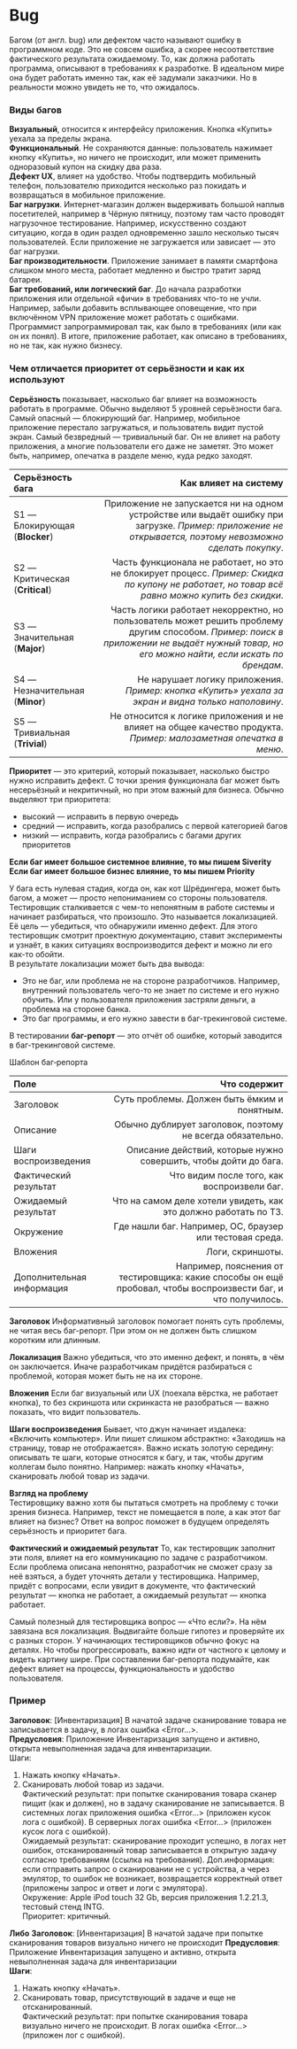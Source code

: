 # Bug
Багом (от англ. bug) или дефектом часто называют ошибку в программном коде. Это не совсем ошибка, а скорее несоответствие фактического результата ожидаемому. То, как должна работать программа, описывают в требованиях к разработке. В идеальном мире она будет работать именно так, как её задумали заказчики. Но в реальности можно увидеть не то, что ожидалось.   
###  Виды багов  
**Визуальный**, относится к интерфейсу приложения. Кнопка «Купить» уехала за пределы экрана.   
**Функциональный**. Не сохраняются данные: пользователь нажимает кнопку «Купить», но ничего не происходит, или может применить одноразовый купон на скидку два раза.  
**Дефект UX**, влияет на удобство. Чтобы подтвердить мобильный телефон, пользователю приходится несколько раз покидать и возвращаться в мобильное приложение.   
**Баг нагрузки**. Интернет-магазин должен выдерживать большой наплыв посетителей, например в Чёрную пятницу, поэтому там часто проводят нагрузочное тестирование. Например, искусственно создают ситуацию, когда в один раздел одновременно зашло несколько тысяч пользователей. Если приложение не загружается или зависает — это баг нагрузки.    
**Баг производительности**. Приложение занимает в памяти смартфона слишком много места, работает медленно и быстро тратит заряд батареи.    
**Баг требований, или логический баг**. До начала разработки приложения или отдельной «фичи» в требованиях что-то не учли. Например, забыли добавить всплывающее оповещение, что при включённом VPN приложение может работать с ошибками. Программист запрограммировал так, как было в требованиях (или как он их понял). В итоге, приложение работает, как описано в требованиях, но не так, как нужно бизнесу.  
### Чем отличается приоритет от серьёзности и как их используют   
**Серьёзность** показывает, насколько баг влияет на возможность работать в программе. Обычно выделяют 5 уровней серьёзности бага. Самый опасный — блокирующий баг. Например, мобильное приложение перестало загружаться, и пользователь видит пустой экран. Самый безвредный — тривиальный баг. Он не влияет на работу приложения, а многие пользователи его даже не заметят. Это может быть, например, опечатка в разделе меню, куда редко заходят.   

Серьёзность бага | Как влияет на систему
:--------|---------:
S1 — Блокирующая (**Blocker**)  | Приложение не запускается ни на одном устройстве или выдаёт ошибку при загрузке.   *Пример: приложение не открывается, поэтому невозможно сделать покупку*.  
S2 — Критическая (**Critical**) | Часть функционала не работает, но это не блокирует процесс. *Пример: Скидка по купону не работает, но товар всё равно можно купить без скидки*.  
S3 — Значительная (**Major**)   | Часть логики работает некорректно, но пользователь может решить проблему другим способом. *Пример: поиск в приложении не выдаёт нужный товар, но его можно найти, если искать по брендам*.
S4 — Незначительная (**Minor**) | Не нарушает логику приложения. *Пример: кнопка «Купить» уехала за экран и видна только наполовину*.
S5 — Тривиальная (**Trivial**)  | Не относится к логике приложения и не влияет на общее качество продукта. *Пример: малозаметная опечатка в меню*.

**Приоритет** — это критерий, который показывает, насколько быстро нужно исправить дефект. С точки зрения функционала баг может быть несерьёзный и некритичный, но при этом важный для бизнеса. Обычно выделяют три приоритета:  
- высокий — исправить в первую очередь  
- средний — исправить, когда разобрались с первой категорией багов   
- низкий — исправить, когда разобрались с багами других приоритетов   

**Если баг имеет большое системное влияние, то мы пишем Siverity**  
**Если баг имеет большое бизнес влияние, то мы пишем Priority**  

У бага есть нулевая стадия, когда он, как кот Шрёдингера, может быть багом, а может — просто непониманием со стороны пользователя. Тестировщик сталкивается с чем-то непонятным в работе системы и начинает разбираться, что произошло. Это называется локализацией. Её цель — убедиться, что обнаружили именно дефект. Для этого тестировщик смотрит проектную документацию, ставит эксперименты и узнаёт, в каких ситуациях воспроизводится дефект и можно ли его как-то обойти.    
В результате локализации может быть два вывода:   
- Это не баг, или проблема не на стороне разработчиков. Например, внутренний пользователь чего-то не знает по системе и его нужно обучить. Или у пользователя приложения застряли деньги, а проблема на стороне банка.    
- Это баг программы, и его нужно завести в баг-трекинговой системе.   

В тестировании **баг-репорт** — это отчёт об ошибке, который заводится в баг-трекинговой системе.    

Шаблон баг‑репорта   

Поле | Что содержит
:-----|--------:
Заголовок | Суть проблемы. Должен быть ёмким и понятным.
Описание | Обычно дублирует заголовок, поэтому не всегда обязательно.
Шаги воспроизведения | Описание действий, которые нужно совершить, чтобы дойти до бага.
Фактический результат | Что видим после того, как воспроизвели баг.
Ожидаемый результат | Что на самом деле хотели увидеть, как это должно работать по ТЗ.
Окружение | Где нашли баг. Например, ОС, браузер или тестовая среда.
Вложения | Логи, скриншоты. 
Дополнительная информация | Например, пояснения от тестировщика: какие способы он ещё пробовал, чтобы воспроизвести баг, и что получилось.

**Заголовок**
 Информативный заголовок помогает понять суть проблемы, не читая весь баг-репорт. При этом он не должен быть слишком коротким или длинным.   

**Локализация** 
Важно убедиться, что это именно дефект, и понять, в чём он заключается. Иначе разработчикам придётся разбираться с проблемой, которая может быть не на их стороне.  

**Вложения** 
Если баг визуальный или UX (поехала вёрстка, не работает кнопка), то без скриншота или скринкаста не разобраться — важно показать, что видит пользователь. 

**Шаги воспроизведения** 
Бывает, что джун начинает издалека: «Включить компьютер». Или пишет слишком абстрактно: «Заходишь на страницу, товар не отображается». Важно искать золотую середину: описывать те шаги, которые относятся к багу, и так, чтобы другим коллегам было понятно. Например: нажать кнопку «Начать», сканировать любой товар из задачи.  

**Взгляд на проблему**  
Тестировщику важно хотя бы пытаться смотреть на проблему с точки зрения бизнеса. Например, текст не помещается в поле, а как этот баг влияет на бизнес? Ответ на вопрос поможет в будущем определять серьёзность и приоритет бага.  

**Фактический и ожидаемый результат**
То, как тестировщик заполнит эти поля, влияет на его коммуникацию по задаче с разработчиком. Если проблема описана непонятно, разработчик не сможет сразу за неё взяться, а будет уточнять детали у тестировщика. Например, придёт с вопросами, если увидит в документе, что фактический результат — кнопка не работает, а ожидаемый результат — кнопка работает.   

Самый полезный для тестировщика вопрос — «Что если?». На нём завязана вся локализация. Выдвигайте больше гипотез и проверяйте их с разных сторон.  У начинающих тестировщиков обычно фокус на деталях. Но чтобы прогрессировать, важно идти от частного к целому и видеть картину шире. При составлении баг-репорта подумайте, как дефект влияет на процессы, функциональность и удобство пользователя.  
### Пример
**Заголовок**: [Инвентаризация] В начатой задаче сканирование товара не записывается в задачу, в логах ошибка <Error…>.  
**Предусловия**: Приложение Инвентаризация запущено и активно, открыта невыполненная задача для инвентаризации.  
Шаги:  
1.  Нажать кнопку «Начать».  
2.  Сканировать любой товар из задачи.  
Фактический результат: при попытке сканирования товара сканер пищит (как и должен), но в задачу сканирование не записывается. В системных логах приложения ошибка <Error…> (приложен кусок лога с ошибкой). В серверных логах ошибка <Error…> (приложен кусок лога с ошибкой).   
Ожидаемый результат: сканирование проходит успешно, в логах нет ошибок, отсканированный товар записывается в открытую задачу согласно требованиям (ссылка на требования). 
Доп.информация: если отправить запрос о сканировании не с устройства, а через эмулятор, то ошибок не возникает, возвращается корректный ответ (приложены запрос и ответ и логи с эмулятора).  
Окружение: Apple iPod touch 32 Gb, версия приложения 1.2.21.3, тестовый стенд INTG.  
Приоритет: критичный.  

**Либо** 
**Заголовок**: [Инвентаризация] В начатой задаче при попытке сканирования товаров визуально ничего не происходит 
**Предусловия**: Приложение Инвентаризация запущено и активно, открыта невыполненная задача для инвентаризации  
**Шаги**: 
1. Нажать кнопку «Начать». 
2.  Сканировать товар, присутствующий в задаче и еще не отсканированный.  
Фактический результат: при попытке сканирования товара визуально ничего не происходит. В логах ошибка <Error…> (приложен лог с ошибкой).  
